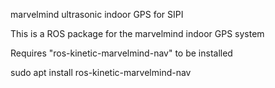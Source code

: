 marvelmind ultrasonic indoor GPS for SIPI

This is a ROS package for the marvelmind indoor GPS system

Requires "ros-kinetic-marvelmind-nav" to be installed

sudo apt install ros-kinetic-marvelmind-nav
